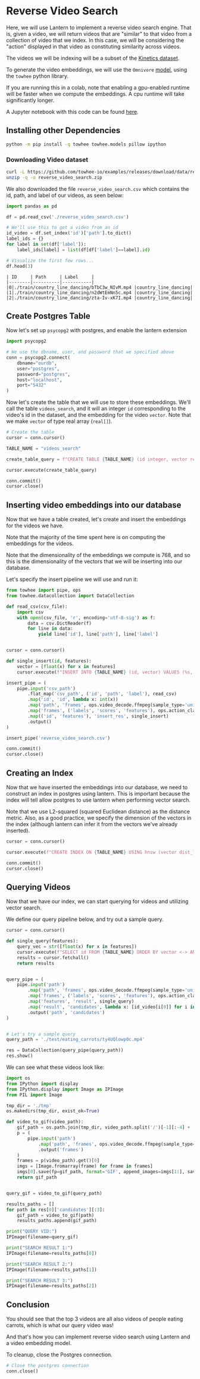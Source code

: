 # Reverse Video Search

Here, we will use Lantern to implement a reverse video search engine. That is, given a video, we will return videos that are "similar" to that video from a collection of video that we index. In this case, we will be considering the "action" displayed in that video as constituting similarity across videos.

The videos we will be indexing will be a subset of the [Kinetics dataset](https://www.deepmind.com/open-source/kinetics).

To generate the video embeddings, we will use the `Omnivore` [model](https://towhee.io/action-classification/omnivore), using the `towhee` python library.

If you are running this in a colab, note that enabling a gpu-enabled runtime will be faster when we compute the embeddings. A cpu runtime will take significantly longer.

A Jupyter notebook with this code can be found [here](https://github.com/lanterndata/examples/blob/main/jupyter-notebooks/Reverse_Video_Search_Lantern_and_psycopg2.ipynb).

## Installing other Dependencies

```bash
python -m pip install -q towhee towhee.models pillow ipython
```

### Downloading Video dataset

```bash
curl -L https://github.com/towhee-io/examples/releases/download/data/reverse_video_search.zip -O
unzip -q -o reverse_video_search.zip
```

We also downloaded the file `reverse_video_search.csv` which contains the id, path, and label of our videos, as seen below:

```python
import pandas as pd

df = pd.read_csv('./reverse_video_search.csv')

# We'll use this to get a video from an id
id_video = df.set_index('id')['path'].to_dict()
label_ids = {}
for label in set(df['label']):
    label_ids[label] = list(df[df['label']==label].id)

# Visualize the first few rows...
df.head(3)
```

```table
| ID     | Path     | Label     |
|--------|----------|-----------|
|0|./train/country_line_dancing/bTbC3w_NIvM.mp4	|country_line_dancing|
|1|./train/country_line_dancing/n2dWtEmNn5c.mp4	|country_line_dancing|
|2|./train/country_line_dancing/zta-Iv-xK7I.mp4	|country_line_dancing|
```

## Create Postgres Table

Now let's set up `psycopg2` with postgres, and enable the lantern extension

```python
import psycopg2

# We use the dbname, user, and password that we specified above
conn = psycopg2.connect(
    dbname="ourdb",
    user="postgres",
    password="postgres",
    host="localhost",
    port="5432"
)
```

Now let's create the table that we will use to store these embeddings. We'll call the table `videos_search`, and it will an integer `id` corresponding to the video's id in the dataset, and the embedding for the video `vector`. Note that we make `vector` of type real array (`real[]`).

```python
# Create the table
cursor = conn.cursor()

TABLE_NAME = "videos_search"

create_table_query = f"CREATE TABLE {TABLE_NAME} (id integer, vector real[]);"

cursor.execute(create_table_query)

conn.commit()
cursor.close()
```

## Inserting video embeddings into our database

Now that we have a table created, let's create and insert the embeddings for the videos we have.

Note that the majority of the time spent here is on computing the embeddings for the videos.

Note that the dimensionality of the embeddings we compute is 768, and so this is the dimensionality of the vectors that we will be inserting into our database.

Let's specify the insert pipeline we will use and run it:

```python
from towhee import pipe, ops
from towhee.datacollection import DataCollection

def read_csv(csv_file):
    import csv
    with open(csv_file, 'r', encoding='utf-8-sig') as f:
        data = csv.DictReader(f)
        for line in data:
            yield line['id'], line['path'], line['label']


cursor = conn.cursor()

def single_insert(id, features):
    vector = [float(x) for x in features]
    cursor.execute(f"INSERT INTO {TABLE_NAME} (id, vector) VALUES (%s, %s);", (id, vector))

insert_pipe = (
    pipe.input('csv_path')
        .flat_map('csv_path', ('id', 'path', 'label'), read_csv)
        .map('id', 'id', lambda x: int(x))
        .map('path', 'frames', ops.video_decode.ffmpeg(sample_type='uniform_temporal_subsample', args={'num_samples': 16}))
        .map('frames', ('labels', 'scores', 'features'), ops.action_classification.omnivore(model_name='omnivore_swinT'))
        .map(('id', 'features'), 'insert_res', single_insert)
        .output()
)

insert_pipe('reverse_video_search.csv')

conn.commit()
cursor.close()
```

## Creating an Index

Now that we have inserted the embeddings into our database, we need to construct an index in postgres using lantern. This is important because the index will tell allow postgres to use lantern when performing vector search.

Note that we use L2-squared (squared Euclidean distance) as the distance metric. Also, as a good practice, we specify the dimension of the vectors in the index (although lantern can infer it from the vectors we've already inserted).

```python
cursor = conn.cursor()

cursor.execute(f"CREATE INDEX ON {TABLE_NAME} USING hnsw (vector dist_l2sq_ops) WITH (dim=768);")

conn.commit()
cursor.close()
```

## Querying Videos

Now that we have our index, we can start querying for videos and utilizing vector search.

We define our query pipeline below, and try out a sample query.

```python
cursor = conn.cursor()

def single_query(features):
    query_vec = str([float(x) for x in features])
    cursor.execute(f"SELECT id FROM {TABLE_NAME} ORDER BY vector <-> ARRAY{query_vec} LIMIT 5;")
    results = cursor.fetchall()
    return results


query_pipe = (
    pipe.input('path')
        .map('path', 'frames', ops.video_decode.ffmpeg(sample_type='uniform_temporal_subsample', args={'num_samples': 16}))
        .map('frames', ('labels', 'scores', 'features'), ops.action_classification.omnivore(model_name='omnivore_swinT'))
        .map('features', 'result', single_query)
        .map('result', 'candidates', lambda x: [id_video[i[0]] for i in x])
        .output('path', 'candidates')
)


# Let's try a sample query
query_path = './test/eating_carrots/ty4UQlowp0c.mp4'

res = DataCollection(query_pipe(query_path))
res.show()
```

We can see what these videos look like:

```python
import os
from IPython import display
from IPython.display import Image as IPImage
from PIL import Image

tmp_dir = './tmp'
os.makedirs(tmp_dir, exist_ok=True)

def video_to_gif(video_path):
    gif_path = os.path.join(tmp_dir, video_path.split('/')[-1][:-4] + '.gif')
    p = (
        pipe.input('path')
            .map('path', 'frames', ops.video_decode.ffmpeg(sample_type='uniform_temporal_subsample', args={'num_samples': 16}))
            .output('frames')
    )
    frames = p(video_path).get()[0]
    imgs = [Image.fromarray(frame) for frame in frames]
    imgs[0].save(fp=gif_path, format='GIF', append_images=imgs[1:], save_all=True, loop=0)
    return gif_path


query_gif = video_to_gif(query_path)

results_paths = []
for path in res[0]['candidates'][:3]:
    gif_path = video_to_gif(path)
    results_paths.append(gif_path)

print("QUERY VID:")
IPImage(filename=query_gif)

print("SEARCH RESULT 1:")
IPImage(filename=results_paths[0])

print("SEARCH RESULT 2:")
IPImage(filename=results_paths[1])

print("SEARCH RESULT 3:")
IPImage(filename=results_paths[2])
```

## Conclusion

You should see that the top 3 videos are all also videos of people eating carrots, which is what our query video was!

And that's how you can implement reverse video search using Lantern and a video embedding model.

To cleanup, close the Postgres connection.

```python
# Close the postgres connection
conn.close()
```
